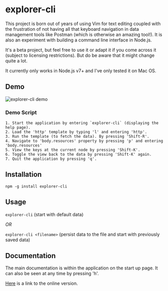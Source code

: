 # explorer-cli

This project is born out of years of using Vim for text editing coupled with 
the frustration of not having all that keyboard navigation in data management
tools like Postman (which is otherwise an amazing tool!). It is also an 
experiment with building a command line interface in Node.js.

It's a beta project, but feel free to use it or adapt it if you come across it
(subject to licensing restrictions). But do be aware that it might change quite
a lot.

It currently only works in Node.js v7+ and I've only tested it on Mac OS.


## Demo

![explorer-cli demo](https://andybry.github.io/explorer-cli/explorer-cli.gif)

### Demo Script

    1. Start the application by entering `explorer-cli` (displaying the help page).
    2. Load the 'http' template by typing 'l' and entering 'http'.
    3. Run the template (to fetch the data). By pressing 'Shift-R'.
    4. Navigate to 'body.resources' property by pressing 'p' and entering 'body.resources'
    5. View the keys at the current node by pressing 'Shift-K'.
    6. Toggle the view back to the data by pressing 'Shift-K' again.
    7. Quit the application by pressing 'q'.


## Installation

`npm -g install explorer-cli`


## Usage

`explorer-cli` (start with default data)

*OR*

`explorer-cli <filename>` (persist data to the file and start with previously saved data)


## Documentation

The main documentation is within the application on the start up page. It can also
be seen at any time by pressing 'h'.

[Here](https://github.com/andybry/explorer-cli/blob/master/helpText.json) is a link 
to the online version.